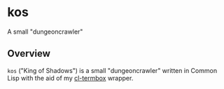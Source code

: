 # kos
A small "dungeoncrawler"

Overview
--------

`kos` ("King of Shadows") is a small "dungeoncrawler" written in Common Lisp with the aid of my [cl-termbox](https://github.com/fouric/cl-termbox) wrapper.
